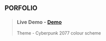 ## **PORFOLIO**

>
> ### Live Demo - [Demo](https://smg02.github.io/portfolio-assignment/)
> Theme - Cyberpunk 2077 colour scheme
